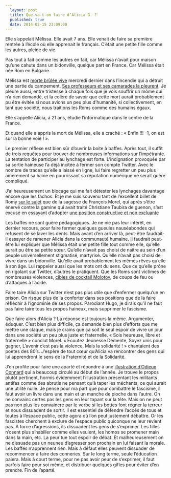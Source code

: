```yaml
---
  layout: post
  title: Que va-t-on faire d’Alicia G. ?
  published: true
  date: 2014-02-15 23:09:00
---
```


Elle s’appelait Mélissa. Elle avait 7 ans. Elle venait de faire sa première rentrée à l’école où elle apprenait le français. C’était une petite fille comme les autres, pleine de vie.

Pas tout à fait comme les autres en fait, car Mélissa n’avait pour maison qu’une cahute dans un bidonville, quelque part en France. Car Mélissa était née Rom en Bulgarie.

Mélissa est [morte brûlée vive](www.humanite.fr/societe/melissa-sept-ans-morte-brulee-vive-559020) mercredi dernier dans l’incendie qui a détruit une partie du campement. [Ses professeurs et ses camarades la pleurent](http://www.humanite.fr/societe/mort-dune-fillette-rom-dans-un-incendie-la-reactio-558971). Je pleure aussi, entre tristesse à chaque fois que je vois souffrir un môme qui n’a rien demandé, et la colère de savoir que cette mort aurait probablement pu être évitée si nous avions un peu plus d’humanité, si collectivement, en tant que société, nous traitions les Roms comme des humains égaux.

Elle s’appelle Alicia, a 21 ans, étudie l’informatique dans le centre de la France.

Et quand elle a appris la mort de Mélissa, elle a craché : « Enfin !!! -1, on est sur la bonne voie ! ».

Le premier réflexe est bien sûr d’ouvrir la boite à baffes. Après tout, il suffit de trois requêtes pour trouver de nombreuses informations sur l’impétrante. La tentation de participer au lynchage est forte. L’indignation provoquée par sa sortie haineuse l’a déjà incitée à fermer son compte Twitter. Avec le nombre de traces qu’elle a laissé en ligne, lui faire regretter un peu plus amèrement sa haine en pourrissant sa réputation numérique ne serait guère compliqué.

J’ai heureusement un blocage qui me fait détester les lynchages davantage encore que les fachos. Et je me suis souvenu tant de l’excellent billet de Romy [sur le sujet](http://romy.tetue.net/twitter-n-troll?lang=fr) que de la sagesse de François Morel, qui après s’être énervé contre la gamine qui avait traité Christiane Taubira de guenon, s’est excusé en essayant d’adopter [une position constructive et non excluante](http://www.lesinrocks.com/inrocks.tv/francois-morel-revient-sur-sa-chronique-cest-banane-cest-toi-petite-conne/)

Les baffes ne sont guère pédagogiques. Je ne nie pas leur intérêt, en dernier recours, pour faire fermer quelques gueules nauséabondes qui refusent de se laver les dents. Mais avant d’en arriver là, peut-être faudrait-il essayer de ramener Alicia dans la communauté humaine. Il faudrait peut-être lui expliquer que Mélissa était une petite fille tout comme elle, qu’elle aurait pu être sa petite sœur. Qu’elle n’avait pas choisi de naitre au sein d’un peuple universellement stigmatisé, martyrisé. Qu’elle n’avait pas choisi de vivre dans un bidonville. Qu’elle avait probablement les mêmes rêves qu’elle à son âge. Lui rappeler aussi que les mots ont du sens. Que ce qu’elle prône en rigolant sur Twitter, d’autres le pratiquent. Que les Roms sont victimes de nombreuses violences, [cibles de cocktail Molotov](http://nord-pas-de-calais.france3.fr/2013/06/08/hellemmes-des-cocktails-molotov-lances-contre-le-camp-des-roms-266225.html), de coups de feu ou d’attaques à l’acide.

Faire taire Alicia sur Twitter n’est pas plus utile que d’enfermer quelqu’un en prison. On risque plus de la conforter dans ses positions que de la faire réfléchir à l’ignominie de ses propos. Parodiant Hugo, je dirais qu’il ne faut pas faire taire tous les propos haineux, mais supprimer le fascisme.

Que faire alors d’Alicia ? La réponse est toujours la même. Argumenter, éduquer. C’est bien plus difficile, ça demande bien plus d’efforts que me mettre une claque, mais je crains que ça soit le seul espoir de vivre un jour dans une société un peu plus juste et fraternelle. « Sois heureuse, libre et fraternelle » conclut Morel. « Ecoutez Jeunesse Démente, Soyez unis pour gagner, L’avenir c’est pas la violence, Mais la solidarité ! » chantaient des poètes des 80’s. J’espère de tout cœur qu’Alicia va rencontrer des gens qui lui apprendront le sens de la Fraternité et de la Solidarité.

J’en profite pour faire une aparté et répondre à une [illustration d’Odieux Connard](http://odieuxconnard.wordpress.com/2014/01/02/commencer-lannee-du-bon-pied-au-cul/) qui a beaucoup circulé au début de l’année. Je trouve le propos plutôt pertinent, hormis évidemment l’illustration présentant les militants antifas comme des abrutis ne pensant qu’à taper les méchants, ce qui aurait une utilité nulle. Je pense pour ma part que pour combattre le fascisme, il faut avoir un livre dans une main et un manche de pioche dans l’autre. On ne convainc certes pas les gens en leur tapant sur la tête. Mais on ne peut pas non plus les convaincre par le verbe si les bottes font régner la terreur et nous dissuadent de sortir. Il est essentiel de défendre l’accès de tous et toutes à l’espace public, cette agora où l’on peut justement débattre. Or les fascistes cherchent à exclure de l’espace public quiconque ne leur revient pas. À force d’agressions, ils dissuadent les gens de s’exprimer. Les filles n’osent plus s’habiller comme elles veulent, les homos se promener main dans la main, etc. La peur tue tout espoir de débat. Et malheureusement on ne dissuade pas un neuneu d’agresser son prochain en lui faisant la morale. Les baffes n’apprennent rien. Mais à défaut elles peuvent dissuader de recommencer à faire des conneries. Sur le long terme, seule l’éducation paiera. Mais à court terme, pour ne pas avoir peur de s’exprimer, il faut parfois faire peur soi même, et distribuer quelques gifles pour éviter d’en prendre. Fin de l’aparté.
